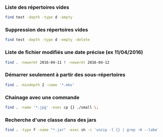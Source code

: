 ### Liste des répertoires vides
```bash
find test -depth -type d -empty
```
### Suppression des répertoires vides
```bash
find test -depth -type d -empty -delete
```
### Liste de fichier modifiés une date précise (ex 11/04/2016)
```bash
find . -newermt 2016-04-11 ! -newermt 2016-04-12
```

### Démarrer seulement à partir des sous-répertoires
```bash
find . -mindepth 2 -name '*.mkv'
```

### Chainage avec une commande
```bash
find . -name '*.jpg' -exec cp {} ./small \;
```

### Recherche d'une classe dans des jars
```bash
find . -type f -name "*.jar" -exec sh -c 'unzip -l {} | grep -H --label {} 'Buffer'' \;
```
